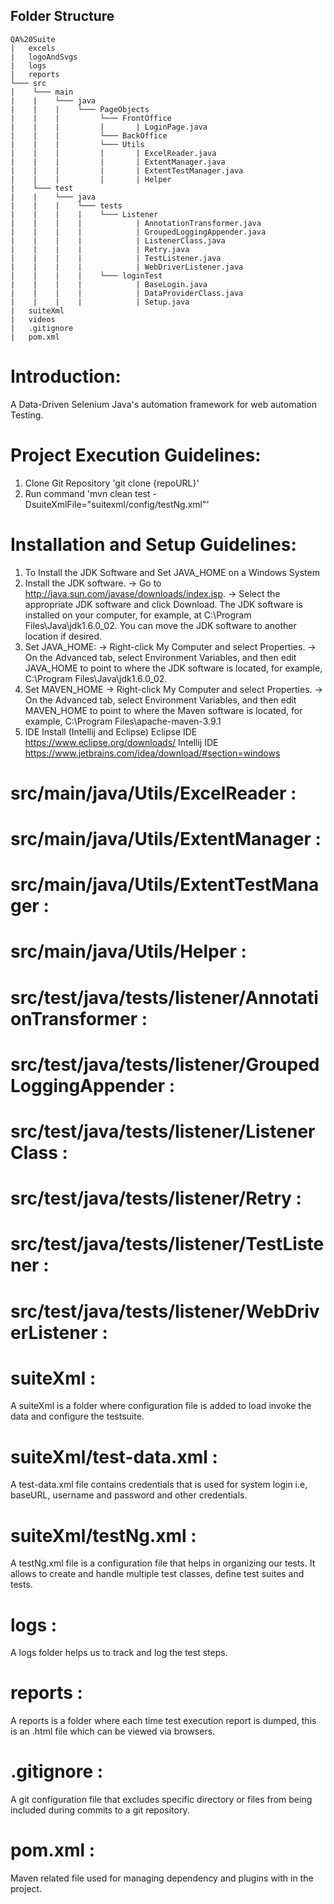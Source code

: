 ## Folder Structure

```
QA%20Suite
|   excels
|   logoAndSvgs
|   logs
|   reports 
└─── src
|	 └─── main
|	 |    └─── java
|	 |    |    └─── PageObjects
|	 |    |	        └─── FrontOffice
|	 |    |	        |       | LoginPage.java
|	 |    |         └─── BackOffice  
|	 |    |	        └─── Utils
|	 |    |	        |       | ExcelReader.java
|	 |    |	        |       | ExtentManager.java
|	 |    |         |       | ExtentTestManager.java
|	 |    |         |       | Helper
|	 └─── test
|	 |    └─── java
|	 |    |    └─── tests
|	 |    |    |    └─── Listener
|	 |    |    |            | AnnotationTransformer.java
|	 |    |    |            | GroupedLoggingAppender.java
|	 |    |    |            | ListenerClass.java
|	 |    |    |            | Retry.java
|	 |    |    |            | TestListener.java
|	 |    |    |            | WebDriverListener.java 
|	 |    |    |    └─── loginTest
|	 |    |    |            | BaseLogin.java
|	 |    |    |            | DataProviderClass.java
|	 |    |    |            | Setup.java
| 	suiteXml
|   videos
|   .gitignore
|   pom.xml 
```

# Introduction:

A Data-Driven Selenium Java's automation framework for web automation Testing.

# Project Execution Guidelines:

1. Clone Git Repository 'git clone {repoURL}'
2. Run command 'mvn clean test -DsuiteXmlFile="suitexml/config/testNg.xml"'

# Installation and Setup Guidelines:

1. To Install the JDK Software and Set JAVA_HOME on a Windows System
2. Install the JDK software.
   -> Go to http://java.sun.com/javase/downloads/index.jsp.
   -> Select the appropriate JDK software and click Download.
   The JDK software is installed on your computer, for example,
   at C:\Program Files\Java\jdk1.6.0_02. You can move the JDK software to another location if desired.
3. Set JAVA_HOME:
   -> Right-click My Computer and select Properties.
   -> On the Advanced tab, select Environment Variables, and then edit JAVA_HOME
   to point to where the JDK software is located, for example, C:\Program Files\Java\jdk1.6.0_02.
4. Set MAVEN_HOME
   -> Right-click My Computer and select Properties.
   -> On the Advanced tab, select Environment Variables, and then edit MAVEN_HOME to point to where
      the Maven software is located, for example, C:\Program Files\apache-maven-3.9.1
5. IDE Install (Intellij and Eclipse)
   Eclipse IDE https://www.eclipse.org/downloads/
   Intellij IDE https://www.jetbrains.com/idea/download/#section=windows

# src/main/java/Utils/ExcelReader :

# src/main/java/Utils/ExtentManager :

# src/main/java/Utils/ExtentTestManager :

# src/main/java/Utils/Helper :

# src/test/java/tests/listener/AnnotationTransformer :

# src/test/java/tests/listener/GroupedLoggingAppender :

# src/test/java/tests/listener/ListenerClass :

# src/test/java/tests/listener/Retry :

# src/test/java/tests/listener/TestListener :

# src/test/java/tests/listener/WebDriverListener :

# suiteXml :

A suiteXml is a folder where configuration file is added to load invoke the data and configure the testsuite.

# suiteXml/test-data.xml :

A test-data.xml file contains credentials that is used for system login i.e, baseURL, username and password
and other credentials.

# suiteXml/testNg.xml :

A testNg.xml file is a configuration file that helps in organizing our tests.
It allows to create and handle multiple test classes, define test suites and tests.

# logs :

A logs folder helps us to track and log the test steps.

# reports :

A reports is a folder where each time test execution report is dumped, this is an .html
file which can be viewed via browsers.

# .gitignore :

A git configuration file that excludes specific directory or files from
being included during commits to a git repository.

# pom.xml :

Maven related file used for managing dependency and plugins with in the
project.



